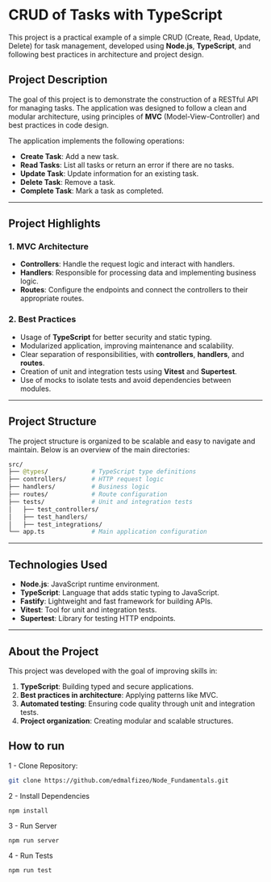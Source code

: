 # **CRUD of Tasks with TypeScript**

This project is a practical example of a simple CRUD (Create, Read, Update, Delete) for task management, developed using **Node.js**, **TypeScript**, and following best practices in architecture and project design.

## **Project Description**

The goal of this project is to demonstrate the construction of a RESTful API for managing tasks. The application was designed to follow a clean and modular architecture, using principles of **MVC** (Model-View-Controller) and best practices in code design.

The application implements the following operations:
- **Create Task**: Add a new task.
- **Read Tasks**: List all tasks or return an error if there are no tasks.
- **Update Task**: Update information for an existing task.
- **Delete Task**: Remove a task.
- **Complete Task**: Mark a task as completed.

---

## **Project Highlights**

### **1. MVC Architecture**
- **Controllers**: Handle the request logic and interact with handlers.
- **Handlers**: Responsible for processing data and implementing business logic.
- **Routes**: Configure the endpoints and connect the controllers to their appropriate routes.

### **2. Best Practices**
- Usage of **TypeScript** for better security and static typing.
- Modularized application, improving maintenance and scalability.
- Clear separation of responsibilities, with **controllers**, **handlers**, and **routes**.
- Creation of unit and integration tests using **Vitest** and **Supertest**.
- Use of mocks to isolate tests and avoid dependencies between modules.

---

## **Project Structure**

The project structure is organized to be scalable and easy to navigate and maintain. Below is an overview of the main directories:
```graphql
src/
├── @types/            # TypeScript type definitions
├── controllers/       # HTTP request logic
├── handlers/          # Business logic
├── routes/            # Route configuration
├── tests/             # Unit and integration tests
│   ├── test_controllers/
│   ├── test_handlers/
│   ├── test_integrations/
└── app.ts             # Main application configuration
```
---

## **Technologies Used**

- **Node.js**: JavaScript runtime environment.
- **TypeScript**: Language that adds static typing to JavaScript.
- **Fastify**: Lightweight and fast framework for building APIs.
- **Vitest**: Tool for unit and integration tests.
- **Supertest**: Library for testing HTTP endpoints.

---

## **About the Project**

This project was developed with the goal of improving skills in:

1. **TypeScript**: Building typed and secure applications.
2. **Best practices in architecture**: Applying patterns like MVC.
3. **Automated testing**: Ensuring code quality through unit and integration tests.
4. **Project organization**: Creating modular and scalable structures.

## **How to run**

1 - Clone Repository:
```bash
git clone https://github.com/edmalfizeo/Node_Fundamentals.git
```

2 - Install Dependencies
```bash
npm install
```

3 - Run Server
```
npm run server
```

4 - Run Tests
```
npm run test
```
